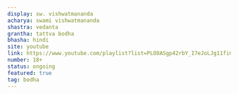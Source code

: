 ```yaml
---
display: sw. vishwatmananda
acharya: swami vishwatmananda
shastra: vedanta
grantha: tattva bodha
bhasha: hindi
site: youtube
link: https://www.youtube.com/playlist?list=PLO8ASgp42rbY_I7eJoLJg11fiC52uDNYF
number: 18+
status: ongoing
featured: true
tag: bodha
---
```

